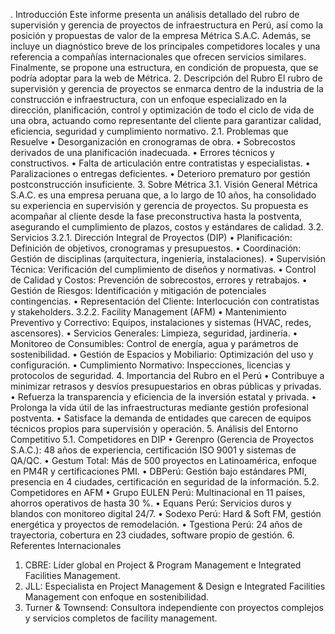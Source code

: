 . Introducción
Este informe presenta un análisis detallado del rubro de supervisión y gerencia de proyectos de infraestructura en Perú, así como la posición y propuestas de valor de la empresa Métrica S.A.C. Además, se incluye un diagnóstico breve de los principales competidores locales y una referencia a compañías internacionales que ofrecen servicios similares. Finalmente, se propone una estructura, en condición de propuesta, que se podría adoptar para la web de Métrica. 
2. Descripción del Rubro
El rubro de supervisión y gerencia de proyectos se enmarca dentro de la industria de la construcción e infraestructura, con un enfoque especializado en la dirección, planificación, control y optimización de todo el ciclo de vida de una obra, actuando como representante del cliente para garantizar calidad, eficiencia, seguridad y cumplimiento normativo.
2.1. Problemas que Resuelve
•	Desorganización en cronogramas de obra.
•	Sobrecostos derivados de una planificación inadecuada.
•	Errores técnicos y constructivos.
•	Falta de articulación entre contratistas y especialistas.
•	Paralizaciones o entregas deficientes.
•	Deterioro prematuro por gestión postconstrucción insuficiente.
3. Sobre Métrica
3.1. Visión General
Métrica S.A.C. es una empresa peruana que, a lo largo de 10 años, ha consolidado su experiencia en supervisión y gerencia de proyectos. Su propuesta es acompañar al cliente desde la fase preconstructiva hasta la postventa, asegurando el cumplimiento de plazos, costos y estándares de calidad.
3.2. Servicios
3.2.1. Dirección Integral de Proyectos (DIP)
•	Planificación: Definición de objetivos, cronogramas y presupuestos.
•	Coordinación: Gestión de disciplinas (arquitectura, ingeniería, instalaciones).
•	Supervisión Técnica: Verificación del cumplimiento de diseños y normativas.
•	Control de Calidad y Costos: Prevención de sobrecostos, errores y retrabajos.
•	Gestión de Riesgos: Identificación y mitigación de potenciales contingencias.
•	Representación del Cliente: Interlocución con contratistas y stakeholders.
3.2.2. Facility Management (AFM)
•	Mantenimiento Preventivo y Correctivo: Equipos, instalaciones y sistemas (HVAC, redes, ascensores).
•	Servicios Generales: Limpieza, seguridad, jardinería.
•	Monitoreo de Consumibles: Control de energía, agua y parámetros de sostenibilidad.
•	Gestión de Espacios y Mobiliario: Optimización del uso y configuración.
•	Cumplimiento Normativo: Inspecciones, licencias y protocolos de seguridad.
4. Importancia del Rubro en el Perú
•	Contribuye a minimizar retrasos y desvíos presupuestarios en obras públicas y privadas.
•	Refuerza la transparencia y eficiencia de la inversión estatal y privada.
•	Prolonga la vida útil de las infraestructuras mediante gestión profesional postventa.
•	Satisface la demanda de entidades que carecen de equipos técnicos propios para supervisión y operación.
5. Análisis del Entorno Competitivo
5.1. Competidores en DIP
•	Gerenpro (Gerencia de Proyectos S.A.C.): 48 años de experiencia, certificación ISO 9001 y sistemas de QA/QC.
•	Gestum Total: Más de 500 proyectos en Latinoamérica, enfoque en PM4R y certificaciones PMI.
•	DBPerú: Gestión bajo estándares PMI, presencia en 4 ciudades, certificación en seguridad de la información.
5.2. Competidores en AFM
•	Grupo EULEN Perú: Multinacional en 11 países, ahorros operativos de hasta 30 %.
•	Equans Perú: Servicios duros y blandos con monitoreo digital 24/7.
•	Sodexo Perú: Hard & Soft FM, gestión energética y proyectos de remodelación.
•	Tgestiona Perú: 24 años de trayectoria, cobertura en 23 ciudades, software propio de gestión.
6. Referentes Internacionales
1.	CBRE: Líder global en Project & Program Management e Integrated Facilities Management.
2.	JLL: Especialista en Project Management & Design e Integrated Facilities Management con enfoque en sostenibilidad.
3.	Turner & Townsend: Consultora independiente con proyectos complejos y servicios completos de facility management.
